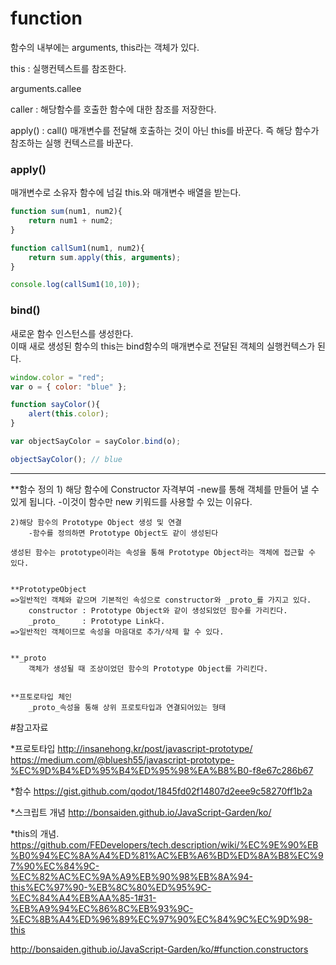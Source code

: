 # function

함수의 내부에는 arguments, this라는 객체가 있다.




this : 실행컨텍스트를 참조한다.

arguments.callee

caller : 해당함수를 호출한 함수에 대한 참조를 저장한다.

apply() :
call() 매개변수를 전달해 호출하는 것이 아닌 this를 바꾼다.
즉 해당 함수가 참조하는 실행 컨텍스르를 바꾼다.

### apply()
 매개변수로 소유자 함수에 넘길 this.와 매개변수 배열을 받는다.
``` js
function sum(num1, num2){
    return num1 + num2;
}

function callSum1(num1, num2){
    return sum.apply(this, arguments);
}

console.log(callSum1(10,10));
```


### bind()
새로운 함수 인스턴스를 생성한다.<br>
이때 새로 생성된 함수의 this는 bind함수의 매개변수로 전달된 객체의 실행컨텍스가 된다.


``` js
window.color = "red"; 
var o = { color: "blue" }; 

function sayColor(){ 
    alert(this.color); 
} 

var objectSayColor = sayColor.bind(o); 

objectSayColor(); // blue
```
------


**함수 정의
	1) 해당 함수에 Constructor 자격부여
		-new를 통해 객체를 만들어 낼 수 있게 됩니다.
		-이것이 함수만 new 키워드를 사용할 수 있는 이유다.

	2)해당 함수의 Prototype Object 생성 및 연결
		-함수를 정의하면 Prototype Object도 같이 생성된다
	
	생성된 함수는 prototype이라는 속성을 통해 Prototype Object라는 객체에 접근할 수 있다.
	

	**PrototypeObject
	=>일반적인 객체와 같으며 기본적인 속성으로 constructor와 _proto_를 가지고 있다.
		constructor : Prototype Object와 같이 생성되었던 함수를 가리킨다.
		_proto_     : Prototype Link다.
	=>일반적인 객체이므로 속성을 마음대로 추가/삭제 할 수 있다.
	

	**_proto
		객체가 생성될 때 조상이었던 함수의 Prototype Object를 가리킨다.
		

	**프토로타입 체인
		_proto_속성을 통해 상위 프로토타입과 연결되어있는 형태

	



#참고자료

*프로토타입
http://insanehong.kr/post/javascript-prototype/
https://medium.com/@bluesh55/javascript-prototype-%EC%9D%B4%ED%95%B4%ED%95%98%EA%B8%B0-f8e67c286b67


*함수
https://gist.github.com/qodot/1845fd02f14807d2eee9c58270ff1b2a


*스크립트 개념
http://bonsaiden.github.io/JavaScript-Garden/ko/
		
	
*this의 개념.
https://github.com/FEDevelopers/tech.description/wiki/%EC%9E%90%EB%B0%94%EC%8A%A4%ED%81%AC%EB%A6%BD%ED%8A%B8%EC%97%90%EC%84%9C-%EC%82%AC%EC%9A%A9%EB%90%98%EB%8A%94-this%EC%97%90-%EB%8C%80%ED%95%9C-%EC%84%A4%EB%AA%85-1#31-%EB%A9%94%EC%86%8C%EB%93%9C-%EC%8B%A4%ED%96%89%EC%97%90%EC%84%9C%EC%9D%98-this

http://bonsaiden.github.io/JavaScript-Garden/ko/#function.constructors